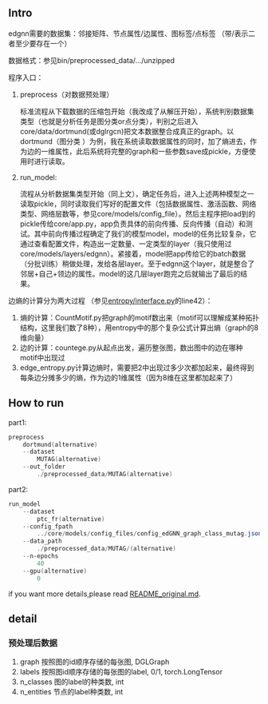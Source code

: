 ## Intro
edgnn需要的数据集：邻接矩阵、节点属性/边属性、图标签/点标签 （带/表示二者至少要存在一个）

数据格式：参见bin/preprocessed_data/.../unzipped

程序入口：
1. preprocess（对数据预处理）
   
    标准流程从下载数据的压缩包开始（我改成了从解压开始），系统判别数据集类型（也就是分析任务是图分类or点分类），判别之后进入core/data/dortmund(或dglrgcn)把文本数据整合成真正的graph。以dortmund（图分类 ）为例，我在系统读取数据属性的同时，加了熵进去，作为边的一维属性，此后系统将完整的graph和一些参数save成pickle，方便使用时进行读取。

2. run_model:

    流程从分析数据集类型开始（同上文），确定任务后，进入上述两种模型之一读取pickle，同时读取我们写好的配置文件（包括数据属性、激活函数、网络类型、网络层数等，参见core/models/config_file）。然后主程序把load到的pickle传给core/app.py，app负责具体的前向传播、反向传播（自动）和测试。其中前向传播过程确定了我们的模型model，model的任务比较复杂，它通过查看配置文件，构造出一定数量、一定类型的layer（我只使用过core/models/layers/edgnn）。紧接着，model把app传给它的batch数据（分批训练）稍做处理，发给各层layer。至于edgnn这个layer，就是整合了邻居+自己+领边的属性。model的这几层layer跑完之后就输出了最后的结果。


边熵的计算分为两大过程
（参见[entropy/interface.py](entropy/interface.py)的line42）：
1. 熵的计算：CountMotif.py把graph的motif数出来（motif可以理解成某种拓扑结构，这里我们数了8种），用entropy中的那个复杂公式计算出熵（graph的8维向量）
2. 边的计算：countege.py从起点出发，遍历整张图，数出图中的边在哪种motif中出现过
3. edge_entropy.py计算边熵时，需要把2中出现过多少次都加起来，最终得到每条边分摊多少的熵，作为边的1维属性（因为8维在这里都加起来了）

## How to run

part1:
```powershell
preprocess
    dortmund(alternative)
    --dataset
        MUTAG(alternative)
    --out_folder
        ./preprocessed_data/MUTAG(alternative)
```

part2:
```powershell
run_model
    --dataset
        ptc_fr(alternative)
    --config_fpath
        ../core/models/config_files/config_edGNN_graph_class_mutag.json(alternative)
    --data_path
        ./preprocessed_data/MUTAG/(alternative)
    --n-epochs
        40
    --gpu(alternative)
        0
```

if you want more details,please read [README_original.md](README_original.md).

## detail
### 预处理后数据
1. graph       按照图的id顺序存储的每张图, DGLGraph
2. labels      按照图id顺序存储的每张图的label, 0/1, torch.LongTensor
3. n_classes   图的label的种类数, int
4. n_entities  节点的label种类数, int